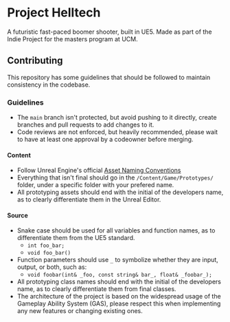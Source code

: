 # Project Helltech
A futuristic fast-paced boomer shooter, built in UE5.
Made as part of the Indie Project for the masters program at UCM. 

## Contributing
This repository has some guidelines that should be followed to maintain consistency in the codebase.

### Guidelines
- The `main` branch isn't protected, but avoid pushing to it directly, create branches and pull requests to add changes to it.
- Code reviews are not enforced, but heavily recommended, please wait to have at least one approval by a codeowner before merging.

#### Content
- Follow Unreal Engine's official [Asset Naming Conventions](https://dev.epicgames.com/documentation/en-us/unreal-engine/recommended-asset-naming-conventions-in-unreal-engine-projects)
- Everything that isn't final should go in the `/Content/Game/Prototypes/` folder, under a specific folder with your prefered name.
- All prototyping assets should end with the initial of the developers name, as to clearly differentiate them in the Unreal Editor. 

#### Source
- Snake case should be used for all variables and function names, as to differentiate them from the UE5 standard.
  - `int foo_bar;`
  - `void foo_bar()`
- Function parameters should use `_` to symbolize whether they are input, output, or both, such as: 
  - `void foobar(int& _foo, const string& bar_, float& _foobar_);`
- All prototyping class names should end with the initial of the developers name, as to clearly differentiate them from final classes.
- The architecture of the project is based on the widespread usage of the Gameplay Ability System (GAS), please respect this when implementing any new features or changing existing ones.
